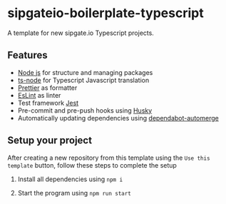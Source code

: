 # sipgateio-boilerplate-typescript

A template for new sipgate.io Typescript projects.

## Features

- [Node js](https://nodejs.org/en/) for structure and managing packages
- [ts-node](https://www.npmjs.com/package/ts-node) for Typescript Javascript translation
- [Prettier](https://www.npmjs.com/package/prettier) as formatter
- [EsLint](https://www.npmjs.com/package/eslint) as linter
- Test framework [Jest](LINKLINKLIKNK)
- Pre-commit and pre-push hooks using [Husky](https://www.npmjs.com/package/husky)
- Automatically updating dependencies using [dependabot-automerge](https://github.com/sipgate-io/dependabot-automerge)

## Setup your project

After creating a new repository from this template using the `Use this template` button, follow these steps to complete the setup

1. Install all dependencies using `npm i`

2. Start the program using `npm run start`
